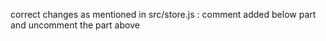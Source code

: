 correct changes as mentioned in src/store.js : 
    comment added below part and uncomment the part above 